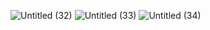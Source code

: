 
![Untitled (32)](https://user-images.githubusercontent.com/67450169/203585637-a3b9277a-16cc-4401-89cd-9249f1dcb9cc.png)
![Untitled (33)](https://user-images.githubusercontent.com/67450169/203585645-fbb33422-4cdc-449b-869e-e58bde7dd6b5.png)
![Untitled (34)](https://user-images.githubusercontent.com/67450169/203585667-0514d47d-29de-4aa1-938a-09c723942980.png)
